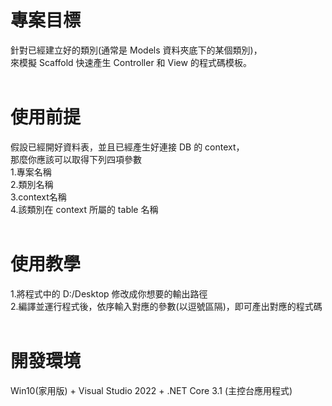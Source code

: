 # 專案目標  
針對已經建立好的類別(通常是 Models 資料夾底下的某個類別)，  
來模擬 Scaffold 快速產生 Controller 和 View 的程式碼模板。  
&emsp;  
# 使用前提  
假設已經開好資料表，並且已經產生好連接 DB 的 context，  
那麼你應該可以取得下列四項參數  
1.專案名稱  
2.類別名稱  
3.context名稱  
4.該類別在 context 所屬的 table 名稱  
&emsp;  
# 使用教學  
1.將程式中的 D:/Desktop 修改成你想要的輸出路徑  
2.編譯並運行程式後，依序輸入對應的參數(以逗號區隔)，即可產出對應的程式碼  
&emsp;  
# 開發環境  
Win10(家用版) + Visual Studio 2022 + .NET Core 3.1 (主控台應用程式)  
&emsp;  
